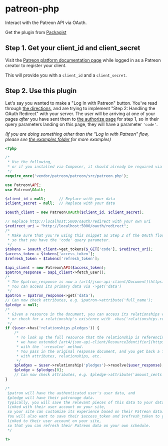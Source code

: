 # patreon-php
Interact with the Patreon API via OAuth.

Get the plugin from [Packagist](https://packagist.org/packages/patreon/patreon)

Step 1. Get your client_id and client_secret
---
Visit the [Patreon platform documentation page](https://www.patreon.com/platform/documentation)
while logged in as a Patreon creator to register your client.

This will provide you with a `client_id` and a `client_secret`.

Step 2. Use this plugin
---
Let's say you wanted to make a "Log In with Patreon" button.
You've read through [the directions](https://www.patreon.com/platform/documentation/oauth),
and are trying to implement "Step 2: Handling the OAuth Redirect" with your server.
The user will be arriving at one of your pages *after* you have sent them to [the authorize page](www.patreon.com/oauth2/authorize) for step 1,
so in their query parameters landing on this page,
they will have a parameter `'code'`.

_(If you are doing something other than the "Log In with Patreon" flow, please see [the examples folder](examples) for more examples)_

```php
<?php

/*
 * Use the following,
 * or if you installed via Composer, it should already be required via autoloader
 */
require_once('vendor/patreon/patreon/src/patreon.php');

use Patreon\API;
use Patreon\OAuth;

$client_id = null;      // Replace with your data
$client_secret = null;  // Replace with your data

$oauth_client = new Patreon\OAuth($client_id, $client_secret);

// Replace http://localhost:5000/oauth/redirect with your own uri
$redirect_uri = "http://localhost:5000/oauth/redirect";
/*
 * Make sure that you're using this snippet as Step 2 of the OAuth flow: https://www.patreon.com/platform/documentation/oauth
 * so that you have the 'code' query parameter.
 */
$tokens = $oauth_client->get_tokens($_GET['code'], $redirect_uri);
$access_token = $tokens['access_token'];
$refresh_token = $tokens['refresh_token'];

$api_client = new Patreon\API($access_token);
$patron_response = $api_client->fetch_user();
/*
 * The $patron_response is now a [art4/json-api-client/Document](https://github.com/Art4/json-api-client/blob/master/docs/objects-document.md)
 * You can access its primary data via ->get('data')
 */
$patron = $patron_response->get('data');
// Can now check attributes, e.g. $patron->attribute('full_name');
$pledge = null;
/*
 * Given a resource in the document, you can access its relationships with ->relationship->($relationship_name)
 * or check for a relationship's existence with ->has('relationships.relationship_name')
 */
if ($user->has('relationships.pledges')) {
    /*
     * To look up the full resource that the relationship is referencing,
     * we have extended [art4/json-api-client/ResourceIdentifier](https://github.com/Art4/json-api-client/blob/master/docs/objects-resource-identifier.md)
     * with the `->resolve` method.
     * You pass in the original response document, and you get back a full resource,
     * with attributes, relationships, etc.
     */
    $pledges = $user->relationship('pledges')->resolve($user_response);
    $pledge = $pledges[0];
    // Can now check attributes, e.g. $pledge->attribute('amount_cents');
}

/*
 $patron will have the authenticated user's user data, and
 $pledge will have their patronage data.
 Typically, you will save the relevant pieces of this data to your database,
 linked with their user account on your site,
 so your site can customize its experience based on their Patreon data.
 You will also want to save their $access_token and $refresh_token to your database,
 linked to their user account on your site,
 so that you can refresh their Patreon data on your own schedule.
 */

?>
```
